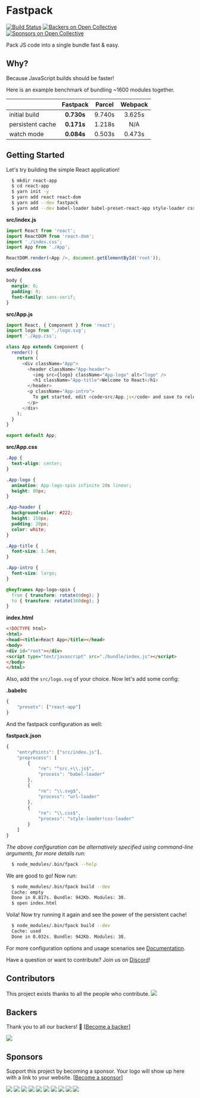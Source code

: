 # Fastpack

[![Build Status](https://dev.azure.com/fastpack/fastpack/_apis/build/status/fastpack.fastpack)](https://dev.azure.com/fastpack/fastpack/_build/latest?definitionId=1)
[![Backers on Open Collective](https://opencollective.com/fastpack/backers/badge.svg)](#backers)
 [![Sponsors on Open Collective](https://opencollective.com/fastpack/sponsors/badge.svg)](#sponsors)

Pack JS code into a single bundle fast & easy.

## Why?

Because JavaScript builds should be faster!

Here is an example benchmark of bundling ~1600 modules together.


|   | Fastpack| Parcel| Webpack
|----|:--:|:--:|:--:
| initial build| **0.730s**| 9.740s| 3.625s
| persistent cache| **0.171s**| 1.218s| N/A
| watch mode| **0.084s**| 0.503s| 0.473s

## Getting Started

Let's try building the simple React application!

```Bash
  $ mkdir react-app
  $ cd react-app
  $ yarn init -y
  $ yarn add react react-dom
  $ yarn add --dev fastpack
  $ yarn add --dev babel-loader babel-preset-react-app style-loader css-loader url-loader
```

**src/index.js**
```JavaScript
import React from 'react';
import ReactDOM from 'react-dom';
import './index.css';
import App from './App';

ReactDOM.render(<App />, document.getElementById('root'));
```

**src/index.css**
```CSS
body {
  margin: 0;
  padding: 0;
  font-family: sans-serif;
}
```

**src/App.js**
```JavaScript
import React, { Component } from 'react';
import logo from './logo.svg';
import './App.css';

class App extends Component {
  render() {
    return (
      <div className="App">
        <header className="App-header">
          <img src={logo} className="App-logo" alt="logo" />
          <h1 className="App-title">Welcome to React</h1>
        </header>
        <p className="App-intro">
          To get started, edit <code>src/App.js</code> and save to reload.
        </p>
      </div>
    );
  }
}

export default App;
```

**src/App.css**
```CSS
.App {
  text-align: center;
}

.App-logo {
  animation: App-logo-spin infinite 20s linear;
  height: 80px;
}

.App-header {
  background-color: #222;
  height: 150px;
  padding: 20px;
  color: white;
}

.App-title {
  font-size: 1.5em;
}

.App-intro {
  font-size: large;
}

@keyframes App-logo-spin {
  from { transform: rotate(0deg); }
  to { transform: rotate(360deg); }
}
```

**index.html**
```HTML
<!DOCTYPE html>
<html>
<head><title>React App</title></head>
<body>
<div id="root"></div>
<script type="text/javascript" src="./bundle/index.js"></script>
</body>
</html>
```

Also, add the `src/logo.svg` of your choice. Now let's add some config:

**.babelrc**
```JavaScript
{
    "presets": ["react-app"]
}
```

And the fastpack configuration as well:

**fastpack.json**
```JavaScript
{
    "entryPoints": ["src/index.js"],
    "preprocess": [
        {
            "re": "^src.+\\.js$",
            "process": "babel-loader"
        },
        {
            "re": "\\.svg$",
            "process": "url-loader"
        },
        {
            "re": "\\.css$",
            "process": "style-loader!css-loader"
        }
    ]
}
```

*The above configuration can be alternatively specified using command-line
arguments, for more details run:*

```Bash
  $ node_modules/.bin/fpack --help
```

We are good to go! Now run:

```Bash
  $ node_modules/.bin/fpack build --dev
  Cache: empty
  Done in 0.817s. Bundle: 942Kb. Modules: 30.
  $ open index.html
```

Voila! Now try running it again and see the power of the persistent cache!

```Bash
  $ node_modules/.bin/fpack build --dev
  Cache: used
  Done in 0.032s. Bundle: 942Kb. Modules: 30.
```

For more configuration options and usage scenarios see
[Documentation](https://fastpack.sh/docs/get-started.html).

Have a question or want to contribute? Join us on [Discord](https://discord.gg/4HVCjDh)!

## Contributors

This project exists thanks to all the people who contribute.
<a href="https://github.com/fastpack/fastpack/graphs/contributors"><img src="https://opencollective.com/fastpack/contributors.svg?width=890&button=false" /></a>


## Backers

Thank you to all our backers! 🙏 [[Become a backer](https://opencollective.com/fastpack#backer)]

<a href="https://opencollective.com/fastpack#backers" target="_blank"><img src="https://opencollective.com/fastpack/backers.svg?width=890"></a>


## Sponsors

Support this project by becoming a sponsor. Your logo will show up here with a link to your website. [[Become a sponsor](https://opencollective.com/fastpack#sponsor)]

<a href="https://opencollective.com/fastpack/sponsor/0/website" target="_blank"><img src="https://opencollective.com/fastpack/sponsor/0/avatar.svg"></a>
<a href="https://opencollective.com/fastpack/sponsor/1/website" target="_blank"><img src="https://opencollective.com/fastpack/sponsor/1/avatar.svg"></a>
<a href="https://opencollective.com/fastpack/sponsor/2/website" target="_blank"><img src="https://opencollective.com/fastpack/sponsor/2/avatar.svg"></a>
<a href="https://opencollective.com/fastpack/sponsor/3/website" target="_blank"><img src="https://opencollective.com/fastpack/sponsor/3/avatar.svg"></a>
<a href="https://opencollective.com/fastpack/sponsor/4/website" target="_blank"><img src="https://opencollective.com/fastpack/sponsor/4/avatar.svg"></a>
<a href="https://opencollective.com/fastpack/sponsor/5/website" target="_blank"><img src="https://opencollective.com/fastpack/sponsor/5/avatar.svg"></a>
<a href="https://opencollective.com/fastpack/sponsor/6/website" target="_blank"><img src="https://opencollective.com/fastpack/sponsor/6/avatar.svg"></a>
<a href="https://opencollective.com/fastpack/sponsor/7/website" target="_blank"><img src="https://opencollective.com/fastpack/sponsor/7/avatar.svg"></a>
<a href="https://opencollective.com/fastpack/sponsor/8/website" target="_blank"><img src="https://opencollective.com/fastpack/sponsor/8/avatar.svg"></a>
<a href="https://opencollective.com/fastpack/sponsor/9/website" target="_blank"><img src="https://opencollective.com/fastpack/sponsor/9/avatar.svg"></a>


